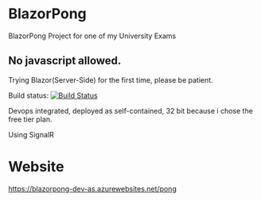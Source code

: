 # BlazorPong
BlazorPong Project for one of my University Exams


## No javascript allowed.
Trying Blazor(Server-Side) for the first time, please be patient.

Build status: [![Build Status](https://francesco-belacca.visualstudio.com/BlazorPong/_apis/build/status/BlazorPong-dev-as%20-%20CI?branchName=master)](https://francesco-belacca.visualstudio.com/BlazorPong/_build/latest?definitionId=4&branchName=master)

Devops integrated, deployed as self-contained, 32 bit because i chose the free tier plan.

Using SignalR 

# Website
https://blazorpong-dev-as.azurewebsites.net/pong
